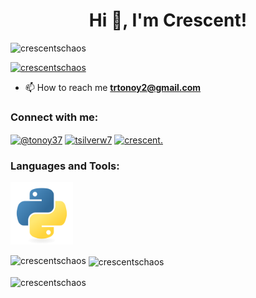 <h1 align="center">Hi 👋, I'm Crescent!</h1>
<p align="left"> <img src="https://komarev.com/ghpvc/?username=crescentschaos&label=Profile%20views&color=0e75b6&style=flat" alt="crescentschaos" /> </p>

<p align="left"> <a href="https://github.com/ryo-ma/github-profile-trophy"><img src="https://github-profile-trophy.vercel.app/?username=crescentschaos" alt="crescentschaos" /></a> </p>

- 📫 How to reach me **trtonoy2@gmail.com**

<h3 align="left">Connect with me:</h3>
<p align="left">
<a href="https://twitter.com/@crescent_chaos" target="blank"><img align="center" src="https://raw.githubusercontent.com/rahuldkjain/github-profile-readme-generator/master/src/images/icons/Social/twitter.svg" alt="@tonoy37" height="30" width="40" /></a>
<a href="https://fb.com/tsilverw7" target="blank"><img align="center" src="https://raw.githubusercontent.com/rahuldkjain/github-profile-readme-generator/master/src/images/icons/Social/facebook.svg" alt="tsilverw7" height="30" width="40" /></a>
<a href="https://youtube.com/@crescentschaos" target="blank"><img align="center" src="https://raw.githubusercontent.com/rahuldkjain/github-profile-readme-generator/master/src/images/icons/Social/youtube.svg" alt="crescent." height="30" width="40" /></a>
</p>

<h3 align="left">Languages and Tools:</h3>
<p align="left"> <a href="https://www.python.org" target="_blank" rel="noreferrer"> <img src="https://raw.githubusercontent.com/devicons/devicon/master/icons/python/python-original.svg" alt="python" width="100" height="100"/> </a> </p>
<p><img align="left" src="https://github-readme-stats.vercel.app/api/top-langs?username=crescentschaos&show_icons=true&locale=en&theme=dark" alt="crescentschaos" /></p>

<p>&nbsp;<img align="center" src="https://github-readme-stats.vercel.app/api?username=crescentschaos&show_icons=true&locale=en&theme=dark" alt="crescentschaos" /></p>

<p><img align="center" src="https://github-readme-streak-stats.herokuapp.com/?user=crescentschaos&theme=dark" alt="crescentschaos" /></p>
